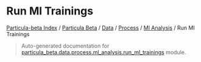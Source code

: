 # Run Ml Trainings

[Particula-beta Index](../../../../README.md#particula-beta-index) / [Particula Beta](../../../index.md#particula-beta) / [Data](../../index.md#data) / [Process](../index.md#process) / [Ml Analysis](./index.md#ml-analysis) / Run Ml Trainings

> Auto-generated documentation for [particula_beta.data.process.ml_analysis.run_ml_trainings](https://github.com/uncscode/particula-beta/blob/main/particula_beta/data/process/ml_analysis/run_ml_trainings.py) module.
